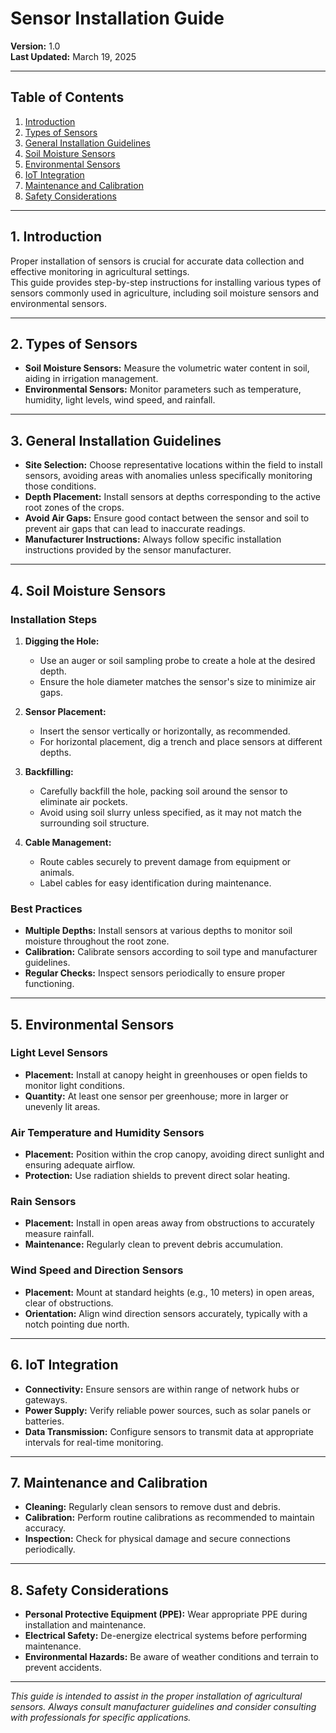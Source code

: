 # Sensor Installation Guide

**Version:** 1.0  
**Last Updated:** March 19, 2025  

---

## **Table of Contents**
1. [Introduction](#introduction)
2. [Types of Sensors](#types-of-sensors)
3. [General Installation Guidelines](#general-installation-guidelines)
4. [Soil Moisture Sensors](#soil-moisture-sensors)
5. [Environmental Sensors](#environmental-sensors)
6. [IoT Integration](#iot-integration)
7. [Maintenance and Calibration](#maintenance-and-calibration)
8. [Safety Considerations](#safety-considerations)

---

## **1. Introduction**

Proper installation of sensors is crucial for accurate data collection and effective monitoring in agricultural settings.  
This guide provides step-by-step instructions for installing various types of sensors commonly used in agriculture, including soil moisture sensors and environmental sensors.

---

## **2. Types of Sensors**

- **Soil Moisture Sensors:** Measure the volumetric water content in soil, aiding in irrigation management.  
- **Environmental Sensors:** Monitor parameters such as temperature, humidity, light levels, wind speed, and rainfall.  

---

## **3. General Installation Guidelines**

- **Site Selection:** Choose representative locations within the field to install sensors, avoiding areas with anomalies unless specifically monitoring those conditions.  
- **Depth Placement:** Install sensors at depths corresponding to the active root zones of the crops.  
- **Avoid Air Gaps:** Ensure good contact between the sensor and soil to prevent air gaps that can lead to inaccurate readings.  
- **Manufacturer Instructions:** Always follow specific installation instructions provided by the sensor manufacturer.  

---

## **4. Soil Moisture Sensors**

### **Installation Steps**

1. **Digging the Hole:**  
   - Use an auger or soil sampling probe to create a hole at the desired depth.  
   - Ensure the hole diameter matches the sensor's size to minimize air gaps.  

2. **Sensor Placement:**  
   - Insert the sensor vertically or horizontally, as recommended.  
   - For horizontal placement, dig a trench and place sensors at different depths.  

3. **Backfilling:**  
   - Carefully backfill the hole, packing soil around the sensor to eliminate air pockets.  
   - Avoid using soil slurry unless specified, as it may not match the surrounding soil structure.  

4. **Cable Management:**  
   - Route cables securely to prevent damage from equipment or animals.  
   - Label cables for easy identification during maintenance.  

### **Best Practices**

- **Multiple Depths:** Install sensors at various depths to monitor soil moisture throughout the root zone.  
- **Calibration:** Calibrate sensors according to soil type and manufacturer guidelines.  
- **Regular Checks:** Inspect sensors periodically to ensure proper functioning.  

---

## **5. Environmental Sensors**

### **Light Level Sensors**

- **Placement:** Install at canopy height in greenhouses or open fields to monitor light conditions.  
- **Quantity:** At least one sensor per greenhouse; more in larger or unevenly lit areas.  

### **Air Temperature and Humidity Sensors**

- **Placement:** Position within the crop canopy, avoiding direct sunlight and ensuring adequate airflow.  
- **Protection:** Use radiation shields to prevent direct solar heating.  

### **Rain Sensors**

- **Placement:** Install in open areas away from obstructions to accurately measure rainfall.  
- **Maintenance:** Regularly clean to prevent debris accumulation.  

### **Wind Speed and Direction Sensors**

- **Placement:** Mount at standard heights (e.g., 10 meters) in open areas, clear of obstructions.  
- **Orientation:** Align wind direction sensors accurately, typically with a notch pointing due north.  

---

## **6. IoT Integration**

- **Connectivity:** Ensure sensors are within range of network hubs or gateways.  
- **Power Supply:** Verify reliable power sources, such as solar panels or batteries.  
- **Data Transmission:** Configure sensors to transmit data at appropriate intervals for real-time monitoring.  

---

## **7. Maintenance and Calibration**

- **Cleaning:** Regularly clean sensors to remove dust and debris.  
- **Calibration:** Perform routine calibrations as recommended to maintain accuracy.  
- **Inspection:** Check for physical damage and secure connections periodically.  

---

## **8. Safety Considerations**

- **Personal Protective Equipment (PPE):** Wear appropriate PPE during installation and maintenance.  
- **Electrical Safety:** De-energize electrical systems before performing maintenance.  
- **Environmental Hazards:** Be aware of weather conditions and terrain to prevent accidents.  

---

*This guide is intended to assist in the proper installation of agricultural sensors. Always consult manufacturer guidelines and consider consulting with professionals for specific applications.*  

